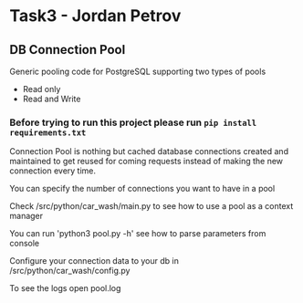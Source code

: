 # Task3 - Jordan Petrov
## DB Connection Pool

Generic pooling code for PostgreSQL supporting two types of pools

* Read only
* Read and Write

### Before trying to run this project please run `pip install requirements.txt` 

Connection Pool is nothing but cached database connections created and maintained to get reused for coming requests 
instead of making the new connection every time.

You can specify the number of connections you want to have in a pool

Check /src/python/car_wash/main.py to see how to use a pool as a context manager

You can run 'python3 pool.py -h' see how to parse parameters from console

Configure your connection data to your db in /src/python/car_wash/config.py

To see the logs open pool.log
